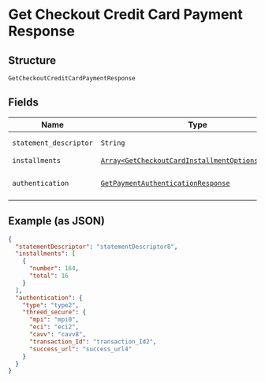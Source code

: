 
# Get Checkout Credit Card Payment Response

## Structure

`GetCheckoutCreditCardPaymentResponse`

## Fields

| Name | Type | Tags | Description |
|  --- | --- | --- | --- |
| `statement_descriptor` | `String` | Optional | Descrição na fatura |
| `installments` | [`Array<GetCheckoutCardInstallmentOptionsResponse>`](../../doc/models/get-checkout-card-installment-options-response.md) | Optional | Parcelas |
| `authentication` | [`GetPaymentAuthenticationResponse`](../../doc/models/get-payment-authentication-response.md) | Optional | Payment Authentication response |

## Example (as JSON)

```json
{
  "statementDescriptor": "statementDescriptor8",
  "installments": [
    {
      "number": 164,
      "total": 16
    }
  ],
  "authentication": {
    "type": "type2",
    "threed_secure": {
      "mpi": "mpi0",
      "eci": "eci2",
      "cavv": "cavv8",
      "transaction_Id": "transaction_Id2",
      "success_url": "success_url4"
    }
  }
}
```

